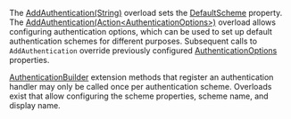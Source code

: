 <!--Don't update this for 2.2, use the 2.2 version -->
The [AddAuthentication(String)](/dotnet/api/microsoft.extensions.dependencyinjection.authenticationservicecollectionextensions.addauthentication#Microsoft_Extensions_DependencyInjection_AuthenticationServiceCollectionExtensions_AddAuthentication_Microsoft_Extensions_DependencyInjection_IServiceCollection_System_String_) overload sets the [DefaultScheme](/dotnet/api/microsoft.aspnetcore.authentication.authenticationoptions.defaultscheme) property. The [AddAuthentication(Action&lt;AuthenticationOptions&gt;)](/dotnet/api/microsoft.extensions.dependencyinjection.authenticationservicecollectionextensions.addauthentication#Microsoft_Extensions_DependencyInjection_AuthenticationServiceCollectionExtensions_AddAuthentication_Microsoft_Extensions_DependencyInjection_IServiceCollection_System_Action_Microsoft_AspNetCore_Authentication_AuthenticationOptions__) overload allows configuring authentication options, which can be used to set up default authentication schemes for different purposes. Subsequent calls to `AddAuthentication` override previously configured [AuthenticationOptions](/dotnet/api/microsoft.aspnetcore.builder.authenticationoptions) properties.

[AuthenticationBuilder](/dotnet/api/microsoft.aspnetcore.authentication.authenticationbuilder) extension methods that register an authentication handler may only be called once per authentication scheme. Overloads exist that allow configuring the scheme properties, scheme name, and display name.

